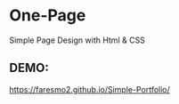 # One-Page
Simple Page Design with Html &amp; CSS
## DEMO:
https://faresmo2.github.io/Simple-Portfolio/
